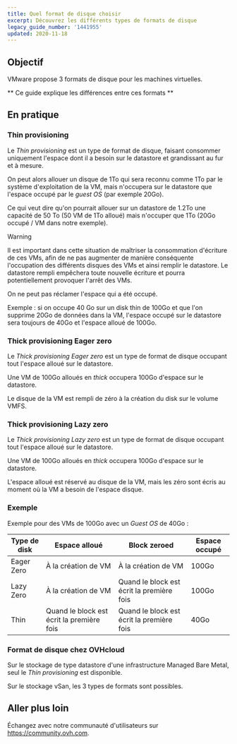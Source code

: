 ```yaml
---
title: Quel format de disque choisir
excerpt: Découvrez les différents types de formats de disque 
legacy_guide_number: '1441955'
updated: 2020-11-18
---
```


## Objectif

VMware propose 3 formats de disque pour les machines virtuelles.

** Ce guide explique les différences entre ces formats **

## En pratique

### Thin provisioning

Le *Thin provisioning* est un type de format de disque, faisant consommer uniquement l'espace dont il a besoin sur le datastore et grandissant au fur et à mesure.

On peut alors allouer un disque de 1To qui sera reconnu comme 1To par le système d'exploitation de la VM, mais n'occupera sur le datastore que l'espace occupé par le *guest OS* (par exemple 20Go). 

Ce qui veut dire qu'on pourrait allouer sur un datastore de 1.2To une capacité de 50 To (50 VM de 1To alloué) mais n'occuper que 1To (20Go occupé / VM dans notre exemple).

> [!warning]
>
> Il est important dans cette situation de maîtriser la consommation d'écriture de ces VMs, afin de ne pas augmenter de manière conséquente l'occupation des différents disques des VMs et ainsi remplir le datastore. 
> Le datastore rempli empêchera toute nouvelle écriture et pourra potentiellement provoquer l'arrêt des VMs.
>

On ne peut pas réclamer l'espace qui a été occupé. 

Exemple : si on occupe 40 Go sur un disk thin de 100Go et que l'on supprime 20Go de données dans la VM, l'espace occupé sur le datastore sera toujours de 40Go et l'espace alloué de 100Go.

### Thick provisioning Eager zero

Le *Thick provisioning Eager zero* est un type de format de disque occupant tout l'espace alloué sur le datastore. 

Une VM de 100Go alloués en *thick* occupera 100Go d'espace sur le datastore.

Le disque de la VM est rempli de zéro à la création du disk sur le volume VMFS.

### Thick provisioning Lazy zero

Le *Thick provisioning Lazy zero* est un type de format de disque occupant tout l'espace alloué sur le datastore.

Une VM de 100Go alloués en *thick*  occupera 100Go d'espace sur le datastore.

L'espace alloué est réservé au disque de la VM, mais les zéro sont écris au moment où la VM a besoin de l'espace disque.

### Exemple

Exemple pour des VMs de 100Go avec un *Guest OS* de 40Go :

|Type de disk|Espace alloué|Block zeroed|Espace occupé|
|---|---|---|---|
|Eager Zero|À la création de VM|À la création de VM|100Go|
|Lazy Zero|À la création de VM|Quand le block est écrit la première fois|100Go|
|Thin|Quand le block est écrit la première fois|Quand le block est écrit la première fois|40Go|

### Format de disque chez OVHcloud

Sur le stockage de type datastore d'une infrastructure Managed Bare Metal, seul le *Thin provisioning* est disponible.

Sur le stockage vSan, les 3 types de formats sont possibles.

## Aller plus loin

Échangez avec notre communauté d'utilisateurs sur <https://community.ovh.com>.
